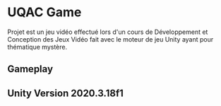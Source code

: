 # UQAC Game
Projet est un jeu vidéo effectué lors d'un cours de Développement et Conception des Jeux Vidéo fait avec le moteur de jeu Unity ayant pour thématique mystère.

## Gameplay

## Unity Version 2020.3.18f1